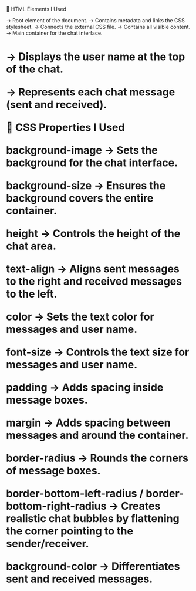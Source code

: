 🔹 HTML Elements I Used

<html> → Root element of the document.

<head> → Contains metadata and links the CSS stylesheet.

<link> → Connects the external CSS file.

<body> → Contains all visible content.

<div> → Main container for the chat interface.

<h1> → Displays the user name at the top of the chat.

<p> → Represents each chat message (sent and received).

🔹 CSS Properties I Used

background-image → Sets the background for the chat interface.

background-size → Ensures the background covers the entire container.

height → Controls the height of the chat area.

text-align → Aligns sent messages to the right and received messages to the left.

color → Sets the text color for messages and user name.

font-size → Controls the text size for messages and user name.

padding → Adds spacing inside message boxes.

margin → Adds spacing between messages and around the container.

border-radius → Rounds the corners of message boxes.

border-bottom-left-radius / border-bottom-right-radius → Creates realistic chat bubbles by flattening the corner pointing to the sender/receiver.

background-color → Differentiates sent and received messages.
